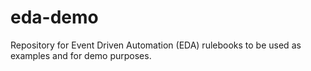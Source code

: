 # eda-demo

Repository for Event Driven Automation (EDA) rulebooks to be used as examples and for demo purposes.
